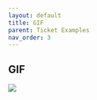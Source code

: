```yaml
---
layout: default
title: GIF
parent: Ticket Examples
nav_order: 3
---
```


## GIF
![](../assets/images/small-image.jpg)